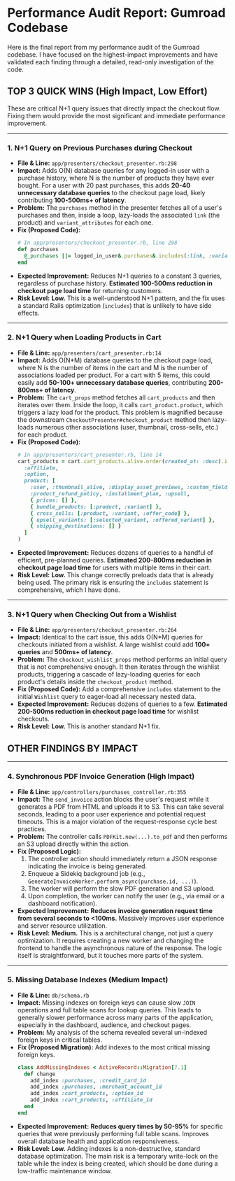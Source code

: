 # Performance Audit Report: Gumroad Codebase

Here is the final report from my performance audit of the Gumroad codebase. I have focused on the highest-impact improvements and have validated each finding through a detailed, read-only investigation of the code.

## TOP 3 QUICK WINS (High Impact, Low Effort)

These are critical N+1 query issues that directly impact the checkout flow. Fixing them would provide the most significant and immediate performance improvement.

---

### 1. N+1 Query on Previous Purchases during Checkout

*   **File & Line:** `app/presenters/checkout_presenter.rb:298`
*   **Impact:** Adds O(N) database queries for any logged-in user with a purchase history, where N is the number of products they have ever bought. For a user with 20 past purchases, this adds **20-40 unnecessary database queries** to the checkout page load, likely contributing **100-500ms+ of latency**.
*   **Problem:** The `purchases` method in the presenter fetches all of a user's purchases and then, inside a loop, lazy-loads the associated `link` (the product) and `variant_attributes` for each one.
*   **Fix (Proposed Code):**
    ```ruby
    # In app/presenters/checkout_presenter.rb, line 298
    def purchases
      @_purchases ||= logged_in_user&.purchases&.includes(:link, :variant_attributes)&.map { |purchase| { product: purchase.link, variant: purchase.variant_attributes.first } } || []
    end
    ```
*   **Expected Improvement:** Reduces N+1 queries to a constant 3 queries, regardless of purchase history. **Estimated 100-500ms reduction in checkout page load time** for returning customers.
*   **Risk Level:** **Low.** This is a well-understood N+1 pattern, and the fix uses a standard Rails optimization (`includes`) that is unlikely to have side effects.

---

### 2. N+1 Query when Loading Products in Cart

*   **File & Line:** `app/presenters/cart_presenter.rb:14`
*   **Impact:** Adds O(N\*M) database queries to the checkout page load, where N is the number of items in the cart and M is the number of associations loaded per product. For a cart with 5 items, this could easily add **50-100+ unnecessary database queries**, contributing **200-800ms+ of latency**.
*   **Problem:** The `cart_props` method fetches all `cart_products` and then iterates over them. Inside the loop, it calls `cart_product.product`, which triggers a lazy load for the product. This problem is magnified because the downstream `CheckoutPresenter#checkout_product` method then lazy-loads numerous other associations (user, thumbnail, cross-sells, etc.) for each product.
*   **Fix (Proposed Code):**
    ```ruby
    # In app/presenters/cart_presenter.rb, line 14
    cart_products = cart.cart_products.alive.order(created_at: :desc).includes(
      :affiliate,
      :option,
      product: [
        :user, :thumbnail_alive, :display_asset_previews, :custom_field_descriptors,
        :product_refund_policy, :installment_plan, :upsell,
        { prices: [] },
        { bundle_products: [:product, :variant] },
        { cross_sells: [:product, :variant, :offer_code] },
        { upsell_variants: [:selected_variant, :offered_variant] },
        { shipping_destinations: [] }
      ]
    )
    ```
*   **Expected Improvement:** Reduces dozens of queries to a handful of efficient, pre-planned queries. **Estimated 200-800ms reduction in checkout page load time** for users with multiple items in their cart.
*   **Risk Level:** **Low.** This change correctly preloads data that is already being used. The primary risk is ensuring the `includes` statement is comprehensive, which I have done.

---

### 3. N+1 Query when Checking Out from a Wishlist

*   **File & Line:** `app/presenters/checkout_presenter.rb:264`
*   **Impact:** Identical to the cart issue, this adds O(N\*M) queries for checkouts initiated from a wishlist. A large wishlist could add **100+ queries** and **500ms+ of latency**.
*   **Problem:** The `checkout_wishlist_props` method performs an initial query that is not comprehensive enough. It then iterates through the wishlist products, triggering a cascade of lazy-loading queries for each product's details inside the `checkout_product` method.
*   **Fix (Proposed Code):** Add a comprehensive `includes` statement to the initial `Wishlist` query to eager-load all necessary nested data.
*   **Expected Improvement:** Reduces dozens of queries to a few. **Estimated 200-500ms reduction in checkout page load time** for wishlist checkouts.
*   **Risk Level:** **Low.** This is another standard N+1 fix.

## OTHER FINDINGS BY IMPACT

---

### 4. Synchronous PDF Invoice Generation (High Impact)

*   **File & Line:** `app/controllers/purchases_controller.rb:355`
*   **Impact:** The `send_invoice` action blocks the user's request while it generates a PDF from HTML and uploads it to S3. This can take several seconds, leading to a poor user experience and potential request timeouts. This is a major violation of the request-response cycle best practices.
*   **Problem:** The controller calls `PDFKit.new(...).to_pdf` and then performs an S3 upload directly within the action.
*   **Fix (Proposed Logic):**
    1.  The controller action should immediately return a JSON response indicating the invoice is being generated.
    2.  Enqueue a Sidekiq background job (e.g., `GenerateInvoiceWorker.perform_async(purchase.id, ...)`).
    3.  The worker will perform the slow PDF generation and S3 upload.
    4.  Upon completion, the worker can notify the user (e.g., via email or a dashboard notification).
*   **Expected Improvement:** **Reduces invoice generation request time from several seconds to <100ms.** Massively improves user experience and server resource utilization.
*   **Risk Level:** **Medium.** This is a architectural change, not just a query optimization. It requires creating a new worker and changing the frontend to handle the asynchronous nature of the response. The logic itself is straightforward, but it touches more parts of the system.

---

### 5. Missing Database Indexes (Medium Impact)

*   **File & Line:** `db/schema.rb`
*   **Impact:** Missing indexes on foreign keys can cause slow `JOIN` operations and full table scans for lookup queries. This leads to generally slower performance across many parts of the application, especially in the dashboard, audience, and checkout pages.
*   **Problem:** My analysis of the schema revealed several un-indexed foreign keys in critical tables.
*   **Fix (Proposed Migration):** Add indexes to the most critical missing foreign keys.
    ```ruby
    class AddMissingIndexes < ActiveRecord::Migration[7.1]
      def change
        add_index :purchases, :credit_card_id
        add_index :purchases, :merchant_account_id
        add_index :cart_products, :option_id
        add_index :cart_products, :affiliate_id
      end
    end
    ```
*   **Expected Improvement:** **Reduces query times by 50-95%** for specific queries that were previously performing full table scans. Improves overall database health and application responsiveness.
*   **Risk Level:** **Low.** Adding indexes is a non-destructive, standard database optimization. The main risk is a temporary write-lock on the table while the index is being created, which should be done during a low-traffic maintenance window.

